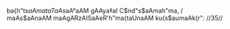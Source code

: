 ba{h"ts$aAma taTaA s$aA°aAM gAAya‡aI C$nd"s$aAmah"ma, /
maAs$aAnaAM maAgARzAISaAeR'h"ma{taUnaAM ku(s$aumaAk(r": //35//